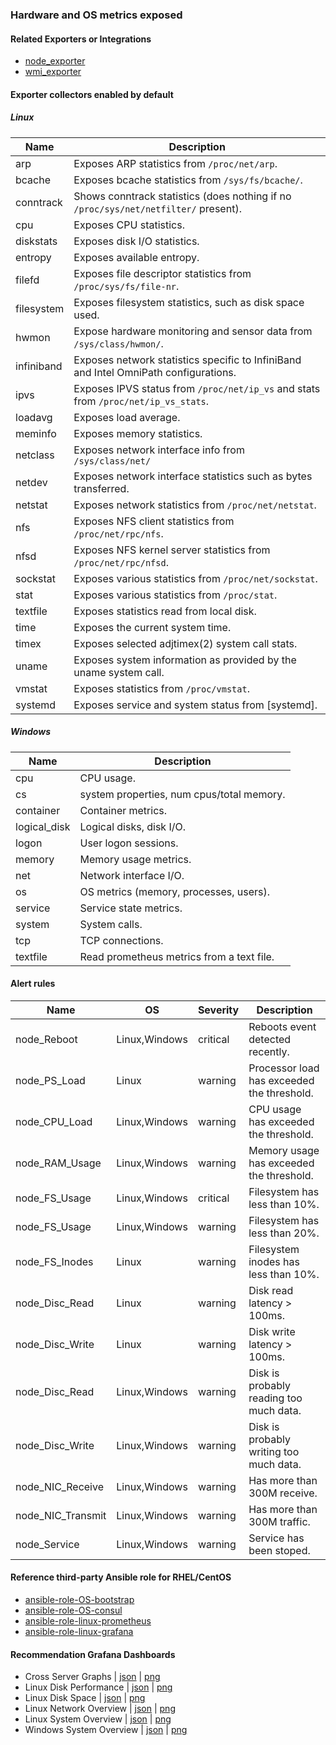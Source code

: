 ### Hardware and OS metrics exposed

#### Related Exporters or Integrations
- [node_exporter](https://github.com/prometheus/node_exporter)
- [wmi_exporter](https://github.com/martinlindhe/wmi_exporter)

#### Exporter collectors enabled by default

##### Linux
Name     | Description 
---------|-------------
arp | Exposes ARP statistics from `/proc/net/arp`.
bcache | Exposes bcache statistics from `/sys/fs/bcache/`.
conntrack | Shows conntrack statistics (does nothing if no `/proc/sys/net/netfilter/` present).
cpu | Exposes CPU statistics.
diskstats | Exposes disk I/O statistics.
entropy | Exposes available entropy.
filefd | Exposes file descriptor statistics from `/proc/sys/fs/file-nr`.
filesystem | Exposes filesystem statistics, such as disk space used.
hwmon | Expose hardware monitoring and sensor data from `/sys/class/hwmon/`.
infiniband | Exposes network statistics specific to InfiniBand and Intel OmniPath configurations.
ipvs | Exposes IPVS status from `/proc/net/ip_vs` and stats from `/proc/net/ip_vs_stats`.
loadavg | Exposes load average.
meminfo | Exposes memory statistics.
netclass | Exposes network interface info from `/sys/class/net/`
netdev | Exposes network interface statistics such as bytes transferred.
netstat | Exposes network statistics from `/proc/net/netstat`.
nfs | Exposes NFS client statistics from `/proc/net/rpc/nfs`.
nfsd | Exposes NFS kernel server statistics from `/proc/net/rpc/nfsd`.
sockstat | Exposes various statistics from `/proc/net/sockstat`.
stat | Exposes various statistics from `/proc/stat`.
textfile | Exposes statistics read from local disk.
time | Exposes the current system time.
timex | Exposes selected adjtimex(2) system call stats.
uname | Exposes system information as provided by the uname system call.
vmstat | Exposes statistics from `/proc/vmstat`.
systemd | Exposes service and system status from [systemd].

##### Windows
Name     | Description 
---------|-------------
cpu | CPU usage.
cs | system properties, num cpus/total memory.
container | Container metrics.
logical_disk | Logical disks, disk I/O.
logon | User logon sessions.
memory | Memory usage metrics.
net | Network interface I/O.
os | OS metrics (memory, processes, users).
service | Service state metrics.
system | System calls.
tcp | TCP connections.
textfile | Read prometheus metrics from a text file.

#### Alert rules
Name|OS|Severity|Description
-|-|-|-
node_Reboot|Linux,Windows|critical|Reboots event detected recently.
node_PS_Load|Linux|warning|Processor load has exceeded the threshold.
node_CPU_Load|Linux,Windows|warning|CPU usage has exceeded the threshold.
node_RAM_Usage|Linux,Windows|warning|Memory usage has exceeded the threshold.
node_FS_Usage|Linux,Windows|critical|Filesystem has less than 10%.
node_FS_Usage|Linux,Windows|warning|Filesystem has less than 20%.
node_FS_Inodes|Linux|warning|Filesystem inodes has less than 10%.
node_Disc_Read|Linux|warning|Disk read latency > 100ms.
node_Disc_Write|Linux|warning|Disk write latency > 100ms.
node_Disc_Read|Linux,Windows|warning|Disk is probably reading too much data.
node_Disc_Write|Linux,Windows|warning|Disk is probably writing too much data.
node_NIC_Receive|Linux,Windows|warning|Has more than 300M receive.
node_NIC_Transmit|Linux,Windows|warning|Has more than 300M traffic.
node_Service|Linux,Windows|warning|Service has been stoped.

#### Reference third-party Ansible role for RHEL/CentOS
- [ansible-role-OS-bootstrap](https://github.com/goldstrike77/ansible-role-OS-bootstrap)
- [ansible-role-OS-consul](https://github.com/goldstrike77/ansible-role-OS-consul)
- [ansible-role-linux-prometheus](https://github.com/goldstrike77/ansible-role-linux-prometheus)
- [ansible-role-linux-grafana](https://github.com/goldstrike77/ansible-role-linux-grafana)

#### Recommendation Grafana Dashboards
- Cross Server Graphs | [json](https://raw.githubusercontent.com/goldstrike77/ansible-role-linux-grafana/master/files/dashboards/Universal/Cross_Server_Graphs.json) | [png](https://raw.githubusercontent.com/goldstrike77/Screenshots/master/Grafana/Universal/Cross_Server_Graphs.png)
- Linux Disk Performance | [json](https://raw.githubusercontent.com/goldstrike77/ansible-role-linux-grafana/master/files/dashboards/OperatingSystem/Linux_Disk_Performance.json) | [png](https://raw.githubusercontent.com/goldstrike77/Screenshots/master/Grafana/OperatingSystem/Linux_Disk_Performance.png)
- Linux Disk Space | [json](https://raw.githubusercontent.com/goldstrike77/ansible-role-linux-grafana/master/files/dashboards/OperatingSystem/Linux_Disk_Space.json) | [png](https://raw.githubusercontent.com/goldstrike77/Screenshots/master/Grafana/OperatingSystem/Linux_Disk_Space.png)
- Linux Network Overview | [json](https://raw.githubusercontent.com/goldstrike77/ansible-role-linux-grafana/master/files/dashboards/OperatingSystem/Linux_Network_Overview.json) | [png](https://raw.githubusercontent.com/goldstrike77/Screenshots/master/Grafana/OperatingSystem/Linux_Network_Overview.png)
- Linux System Overview | [json](https://raw.githubusercontent.com/goldstrike77/ansible-role-linux-grafana/master/files/dashboards/OperatingSystem/Linux_System_Overview.json) | [png](https://raw.githubusercontent.com/goldstrike77/Screenshots/master/Grafana/OperatingSystem/Linux_System_Overview.png)
- Windows System Overview | [json](https://raw.githubusercontent.com/goldstrike77/ansible-role-linux-grafana/master/files/dashboards/OperatingSystem/Windows_System_Overview.json) | [png](https://raw.githubusercontent.com/goldstrike77/Screenshots/master/Grafana/OperatingSystem/Windows_System_Overview.png)